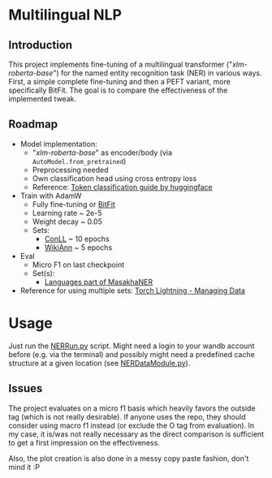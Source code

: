# Multilingual NLP


## Introduction

This project implements fine-tuning of a multilingual transformer ("*xlm-roberta-base*") for the named entity recognition task (NER) in various ways. First, a simple complete fine-tuning and then a PEFT variant, more specifically BitFit. The goal is to compare the effectiveness of the implemented tweak. 


## Roadmap
- Model implementation:
    - "*xlm-roberta-base*" as encoder/body (via ```AutoModel.from_pretrained```)
    - Preprocessing needed
    - Own classification head using cross entropy loss
    - Reference: [Token classification guide by huggingface](https://huggingface.co/learn/nlp-course/chapter7/2?fw=pt)
- Train with AdamW 
    - Fully fine-tuning or [BitFit](https://aclanthology.org/2022.acl-short.1.pdf)
    - Learning rate ~ 2e-5 
    - Weight decay ~ 0.05
    - Sets:
        - [ConLL](https://huggingface.co/datasets/conll2003) ~ 10 epochs
        - [WikiAnn](https://huggingface.co/datasets/wikiann) ~ 5 epochs
- Eval
    - Micro F1 on last checkpoint
    - Set(s):
        - [Languages part of MasakhaNER](https://huggingface.co/datasets/masakhaner)
- Reference for using multiple sets: [Torch Lightning - Managing Data](https://lightning.ai/docs/pytorch/LTS/guides/data.html)


# Usage
Just run the [NERRun.py](code/bitfit/src/NERRun.py) script. Might need a login to your wandb account before (e.g. via the terminal) and possibly might need a predefined cache structure at a given location (see [NERDataModule.py](code/bitfit/src/NERDataModule.py)). 


## Issues
The project evaluates on a micro f1 basis which heavily favors the outside tag (which is not really desirable). If anyone uses the repo, they should consider using macro f1 instead (or exclude the O tag from evaluation). In my case, it is/was not really necessary as the direct comparison is sufficient to get a first impression on the effectiveness. 

Also, the plot creation is also done in a messy copy paste fashion, don't mind it :P
